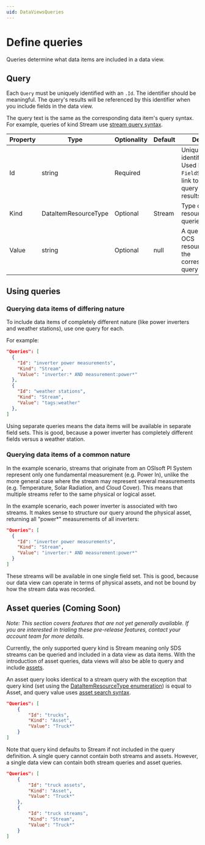 ```yaml
---
uid: DataViewsQueries
---
```


# Define queries

Queries determine what data items are included in a data view.

## Query

Each `Query` must be uniquely identified with an `.Id`. The identifier should be meaningful. The query's results will be referenced by this identifier when you include fields in the data view.

The query text is the same as the corresponding data item's query syntax. For example, queries of kind Stream use [stream query syntax](xref:sdsSearching).

|Property| Type | Optionality  | Default  | Details |
|--|--|--|--|--|
| Id  | string | Required |  | Unique identifier. Used by `FieldSet` to link to the query's results. |
| Kind  | DataItemResourceType | Optional | Stream | Type of resource to be queried. |
| Value | string | Optional | null | A query for OCS resources in the corresponding query syntax.

## Using queries

### Querying data items of differing nature
To include data items of completely different nature (like power inverters and weather stations), use one query for each. 

For example:
```json
"Queries": [
  {
    "Id": "inverter power measurements",
	"Kind": "Stream",
    "Value": "inverter:* AND measurement:power*"
  },
  {
    "Id": "weather stations",
	"Kind": "Stream",
    "Value": "tags:weather"
  },
]
```
Using separate queries means the data items will be available in separate field sets. This is good, because a power inverter has completely different fields versus a weather station.

### Querying data items of a common nature
In the example scenario, streams that originate from an OSIsoft PI System represent only one fundamental measurement (e.g. Power In), unlike the more general case where the stream may represent several measurements (e.g. Temperature, Solar Radiation, and Cloud Cover). This means that multiple streams refer to the same physical or logical asset. 

In the example scenario, each power inverter is associated with two streams. It makes sense to structure our query around the physical asset, returning all "power*" measurements of all inverters:
```json
"Queries": [
  {
    "Id": "inverter power measurements",
	"Kind": "Stream",
    "Value": "inverter:* AND measurement:power*"
  }
]
```

These streams will be available in one single field set. This is good, because our data view can operate in terms of physical assets, and not be bound by how the stream data was recorded.

## Asset queries (Coming Soon)
*Note: This section covers features that are not yet generally available. If you are interested in trialing these pre-release features, contact your account team for more details.*

Currently, the only supported query kind is Stream meaning only SDS streams can be queried and included in a data view as data items. With the introduction of asset queries, data views will also be able to query and include [assets](xref:AssetsProperties).

An asset query looks identical to a stream query with the exception that query kind (set using the [DataItemResourceType enumeration](xref:DataViewsQuickStartDefine#dataitemresourcetype-enumeration)) is equal to Asset, and query value uses [asset search syntax](xref:AssetsSearchAPI).

```json
"Queries": [
    {
        "Id": "trucks",
		"Kind": "Asset",
        "Value": "Truck*"
    }
]
```

Note that query kind defaults to Stream if not included in the query definition. A single query cannot contain both streams and assets. However, a single data view can contain both stream queries and asset queries.

```json
"Queries": [
    {
        "Id": "truck assets",
		"Kind": "Asset",
        "Value": "Truck*"
    },
    {
        "Id": "truck streams",
		"Kind": "Stream",
        "Value": "Truck*"
    }
]
```
